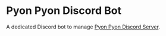 # Pyon Pyon Discord Bot

A dedicated Discord bot to manage [Pyon Pyon Discord Server](https://discord.gg/VtQRrVCxg8).
